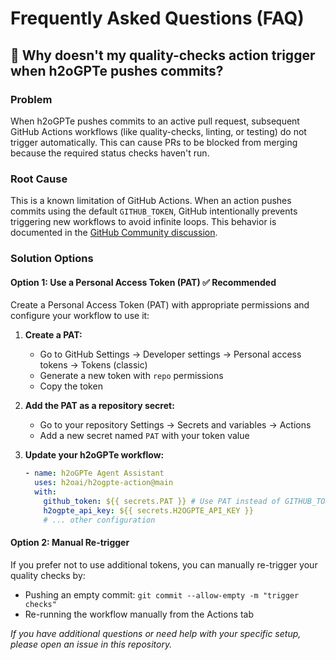 # Frequently Asked Questions (FAQ)

## 🔄 Why doesn't my quality-checks action trigger when h2oGPTe pushes commits?

### Problem

When h2oGPTe pushes commits to an active pull request, subsequent GitHub Actions workflows (like quality-checks, linting, or testing) do not trigger automatically. This can cause PRs to be blocked from merging because the required status checks haven't run.

### Root Cause

This is a known limitation of GitHub Actions. When an action pushes commits using the default `GITHUB_TOKEN`, GitHub intentionally prevents triggering new workflows to avoid infinite loops. This behavior is documented in the [GitHub Community discussion](https://github.com/orgs/community/discussions/25702).

### Solution Options

#### Option 1: Use a Personal Access Token (PAT) ✅ **Recommended**

Create a Personal Access Token (PAT) with appropriate permissions and configure your workflow to use it:

1. **Create a PAT:**

   - Go to GitHub Settings → Developer settings → Personal access tokens → Tokens (classic)
   - Generate a new token with `repo` permissions
   - Copy the token

2. **Add the PAT as a repository secret:**

   - Go to your repository Settings → Secrets and variables → Actions
   - Add a new secret named `PAT` with your token value

3. **Update your h2oGPTe workflow:**

   ```yaml
   - name: h2oGPTe Agent Assistant
     uses: h2oai/h2ogpte-action@main
     with:
       github_token: ${{ secrets.PAT }} # Use PAT instead of GITHUB_TOKEN
       h2ogpte_api_key: ${{ secrets.H2OGPTE_API_KEY }}
       # ... other configuration
   ```

#### Option 2: Manual Re-trigger

If you prefer not to use additional tokens, you can manually re-trigger your quality checks by:

- Pushing an empty commit: `git commit --allow-empty -m "trigger checks"`
- Re-running the workflow manually from the Actions tab

_If you have additional questions or need help with your specific setup, please open an issue in this repository._
